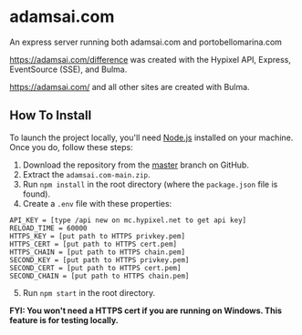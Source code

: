 # adamsai.com
An express server running both adamsai.com and portobellomarina.com

https://adamsai.com/difference was created with the Hypixel API, Express, EventSource (SSE), and Bulma.

https://adamsai.com/ and all other sites are created with Bulma.


## How To Install

To launch the project locally, you'll need [Node.js](https://nodejs.org/en/) installed on your machine. Once you do, follow these steps:
1. Download the repository from the [master](https://github.com/dsnsgithub/adamsai.com) branch on GitHub.
2. Extract the `adamsai.com-main.zip`.
3. Run `npm install` in the root directory (where the `package.json` file is found).
4. Create a `.env` file with these properties:
```
API_KEY = [type /api new on mc.hypixel.net to get api key]
RELOAD_TIME = 60000
HTTPS_KEY = [put path to HTTPS privkey.pem]
HTTPS_CERT = [put path to HTTPS cert.pem]
HTTPS_CHAIN = [put path to HTTPS chain.pem]
SECOND_KEY = [put path to HTTPS privkey.pem]
SECOND_CERT = [put path to HTTPS cert.pem]
SECOND_CHAIN = [put path to HTTPS chain.pem]
```
5. Run `npm start` in the root directory.


**FYI: You won't need a HTTPS cert if you are running on Windows.  This feature is for testing locally.**
